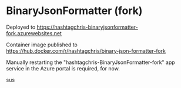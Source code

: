 # BinaryJsonFormatter (fork)

Deployed to https://hashtagchris-binaryjsonformatter-fork.azurewebsites.net

Container image published to https://hub.docker.com/r/hashtagchris/binary-json-formatter-fork

Manually restarting the "hashtagchris-BinaryJsonFormatter-fork" app service in the Azure portal is required, for now.

sus
